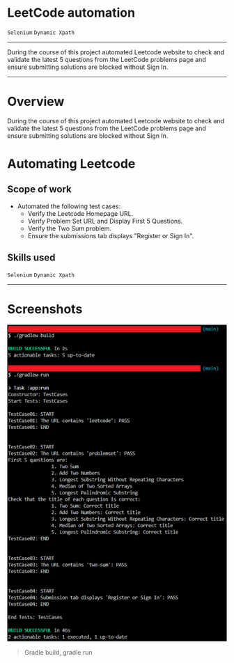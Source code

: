 # LeetCode automation

`Selenium` `Dynamic Xpath`

---

During the course of this project automated Leetcode website to check and validate the latest 5 questions from the LeetCode problems page and ensure submitting solutions are blocked without Sign In.

---

# Overview
During the course of this project automated Leetcode website to check and validate the latest 5 questions from the LeetCode problems page and ensure submitting solutions are blocked without Sign In.

# Automating Leetcode
## Scope of work
* Automated the following test cases:
    * Verify the Leetcode Homepage URL.
    * Verify Problem Set URL and Display First 5 Questions.
    * Verify the Two Sum problem.
    * Ensure the submissions tab displays "Register or Sign In".

## Skills used
`Selenium` `Dynamic Xpath`

---

# Screenshots
![gradle build, run](screenshots/Screenshot20241002123046.png)
> Gradle build, gradle run
